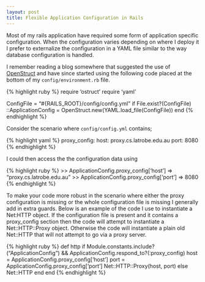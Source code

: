 ```yaml
--- 
layout: post
title: Flexible Application Configuration in Rails
---
```

Most of my rails application have required some form of application specific configuration. When the configuration varies depending on where I deploy it I prefer to externalize the configuration in a YAML file similar to the way database configuration is handled.

I remember reading a blog somewhere that suggested the use of [OpenStruct](http://www.ruby-doc.org/stdlib/libdoc/ostruct/rdoc/classes/OpenStruct.html) and have since started using the following code placed at the bottom of my `config/environment.rb` file.

{% highlight ruby %}
require ‘ostruct’
require ‘yaml’

ConfigFile = “\#{RAILS\_ROOT}/config/config.yml”
if File.exist?(ConfigFile)
::ApplicationConfig = OpenStruct.new(YAML.load\_file(ConfigFile))
end
{% endhighlight %}

Consider the scenario where `config/config.yml` contains;

{% highlight yaml %}
proxy\_config:
host: proxy.cs.latrobe.edu.au
port: 8080
{% endhighlight %}

I could then access the the configuration data using

{% highlight ruby %}
&gt;&gt; ApplicationConfig.proxy\_config\[‘host’\]
=&gt; “proxy.cs.latrobe.edu.au”
&gt;&gt; ApplicationConfig.proxy\_config\[‘port’\]
=&gt; 8080
{% endhighlight %}

To make your code more robust in the scenario where either the proxy configuration is missing or the whole configuration file is missing I generally add in extra guards. Below is an example of the code I use to instantiate a Net:HTTP object. If the configuration file is present and it contains a proxy\_config section then the code will attempt to instantiate a Net::HTTP::Proxy object. Otherwise the code will instantiate a plain old Net::HTTP that will not attempt to go via a proxy server.

{% highlight ruby %}
def http
if Module.constants.include?(“ApplicationConfig”) &&
ApplicationConfig.respond\_to?(:proxy\_config)
host = ApplicationConfig.proxy\_config\[‘host’\]
port = ApplicationConfig.proxy\_config\[‘port’\]
Net::HTTP::Proxy(host, port)
else
Net::HTTP
end
end
{% endhighlight %}
